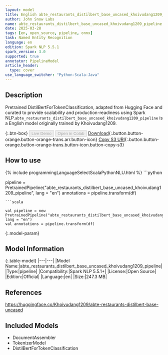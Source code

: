 ```yaml
---
layout: model
title: English abte_restaurants_distilbert_base_uncased_khoivudang1209_pipeline pipeline DistilBertForTokenClassification from Khoivudang1209
author: John Snow Labs
name: abte_restaurants_distilbert_base_uncased_khoivudang1209_pipeline
date: 2025-03-28
tags: [en, open_source, pipeline, onnx]
task: Named Entity Recognition
language: en
edition: Spark NLP 5.5.1
spark_version: 3.0
supported: true
annotator: PipelineModel
article_header:
  type: cover
use_language_switcher: "Python-Scala-Java"
---
```


## Description

Pretrained DistilBertForTokenClassification, adapted from Hugging Face and curated to provide scalability and production-readiness using Spark NLP.`abte_restaurants_distilbert_base_uncased_khoivudang1209_pipeline` is a English model originally trained by Khoivudang1209.

{:.btn-box}
<button class="button button-orange" disabled>Live Demo</button>
<button class="button button-orange" disabled>Open in Colab</button>
[Download](https://s3.amazonaws.com/auxdata.johnsnowlabs.com/public/models/abte_restaurants_distilbert_base_uncased_khoivudang1209_pipeline_en_5.5.1_3.0_1743124921936.zip){:.button.button-orange.button-orange-trans.arr.button-icon}
[Copy S3 URI](s3://auxdata.johnsnowlabs.com/public/models/abte_restaurants_distilbert_base_uncased_khoivudang1209_pipeline_en_5.5.1_3.0_1743124921936.zip){:.button.button-orange.button-orange-trans.button-icon.button-copy-s3}

## How to use



<div class="tabs-box" markdown="1">
{% include programmingLanguageSelectScalaPythonNLU.html %}
```python

pipeline = PretrainedPipeline("abte_restaurants_distilbert_base_uncased_khoivudang1209_pipeline", lang = "en")
annotations =  pipeline.transform(df)   

```
```scala

val pipeline = new PretrainedPipeline("abte_restaurants_distilbert_base_uncased_khoivudang1209_pipeline", lang = "en")
val annotations = pipeline.transform(df)

```
</div>

{:.model-param}
## Model Information

{:.table-model}
|---|---|
|Model Name:|abte_restaurants_distilbert_base_uncased_khoivudang1209_pipeline|
|Type:|pipeline|
|Compatibility:|Spark NLP 5.5.1+|
|License:|Open Source|
|Edition:|Official|
|Language:|en|
|Size:|247.3 MB|

## References

https://huggingface.co/Khoivudang1209/abte-restaurants-distilbert-base-uncased

## Included Models

- DocumentAssembler
- TokenizerModel
- DistilBertForTokenClassification